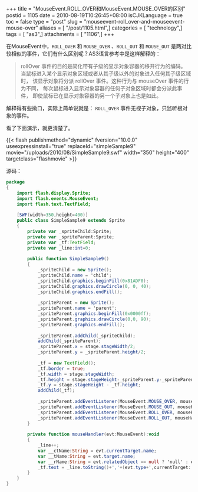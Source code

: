 +++
title = "MouseEvent.ROLL_OVER和MouseEvent.MOUSE_OVER的区别"
postid = 1105
date = 2010-08-19T10:26:45+08:00
isCJKLanguage = true
toc = false
type = "post"
slug = "mouseevent-roll_over-and-mouseevent-mouse-over"
aliases = [ "/post/1105.html",]
categories = [ "technology",]
tags = [ "as3",]
attachments = [ "1106",]
+++


在MouseEvent中，`ROLL_OVER` 和 `MOUSE_OVER` 、`ROLL_OUT` 和 `MOUSE_OUT` 是两对比较相似的事件，它们有什么区别呢？AS3语言参考中是这样解释的：

> rollOver 事件的目的是简化带有子级的显示对象容器的移开行为的编码。
> 当鼠标进入某个显示对象区域或者从其子级以外的对象进入任何其子级区域时，
> 该显示对象将分派 rollOver 事件。这种行为与 mouseOver 事件的行为不同，
> 每次鼠标进入显示对象容器的任何子对象区域时都会分派此事件，
> 即使鼠标已在显示对象容器的另一个子对象上也是如此。

解释得有些拗口，实际上简单说就是： `ROLL_OVER` 事件无视子对象，只监听根对象的事件。

看了下面演示，就更清楚了。<!--more-->

{{< flash publishmethod="dynamic" fversion="10.0.0" useexpressinstall="true" replaceId="simpleSample9" movie="/uploads/2010/08/SimpleSample9.swf" width="350" height="400" targetclass="flashmovie" >}}

源码：

``` actionscript
package
{
    import flash.display.Sprite;
    import flash.events.MouseEvent;
    import flash.text.TextField;
    
    [SWF(width=350,height=400)]
    public class SimpleSample9 extends Sprite
    {
        private var _spriteChild:Sprite;
        private var _spriteParent:Sprite;
        private var _tf:TextField;
        private var _line:int=0;
        
        public function SimpleSample9()
        {
            _spriteChild = new Sprite();
            _spriteChild.name = 'child';
            _spriteChild.graphics.beginFill(0x81ADF0);
            _spriteChild.graphics.drawCircle(0, 0, 40);
            _spriteChild.graphics.endFill();
            
            _spriteParent = new Sprite();
            _spriteParent.name = 'parent';
            _spriteParent.graphics.beginFill(0x0000ff);
            _spriteParent.graphics.drawCircle(0,0, 90);
            _spriteParent.graphics.endFill();
            
            _spriteParent.addChild(_spriteChild);
            addChild(_spriteParent);
            _spriteParent.x = stage.stageWidth/2;
            _spriteParent.y = _spriteParent.height/2;
            
            _tf = new TextField();
            _tf.border = true;
            _tf.width = stage.stageWidth;
            _tf.height = stage.stageHeight-_spriteParent.y-_spriteParent.height/2;
            _tf.y = stage.stageHeight - _tf.height;
            addChild(_tf);
            
            _spriteParent.addEventListener(MouseEvent.MOUSE_OVER, mouseHandler);
            _spriteParent.addEventListener(MouseEvent.MOUSE_OUT, mouseHandler);
            _spriteParent.addEventListener(MouseEvent.ROLL_OVER, mouseHandler);
            _spriteParent.addEventListener(MouseEvent.ROLL_OUT, mouseHandler);  
        }
        
        private function mouseHandler(evt:MouseEvent):void
        {
            _line++;
            var __ctName:String = evt.currentTarget.name;
            var __tName:String = evt.target.name;
            var __rName:String = evt.relatedObject == null ? 'null' : evt.relatedObject.name;
            _tf.text = _line.toString()+','+(evt.type+',currentTarget:'+__ctName+',target:'+__tName+',relatedObject:'+__rName+'\n') + _tf.text;
        }
    }
}
```
